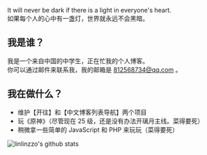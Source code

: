 It will never be dark if there is a light in everyone's heart.    
如果每个人的心中有一盏灯，世界就永远不会黑暗。

## 我是谁？

我是一个来自中国的中学生，正在忙我的个人博客。  
你可以通过邮件来联系我，我的邮箱是 812568734@qq.com 。     

## 我在做什么？

- 维护【开往】和【中文博客列表导航】两个项目
- 玩《原神》（尽管现在 25 级，还是没有办法开璃月主线。菜得要死）
- 稍微拿一些简单的 JavaScript 和 PHP 来玩玩（菜得要死）

![linlinzzo's github stats](https://github-readme-stats.vercel.app/api?username=linlinzzo&show_icons=true&count_private=true&include_all_commits=true&locale=cn)
